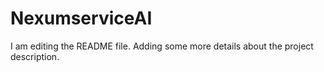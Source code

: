 # NexumserviceAI
I am editing the README file. Adding some more details about the project description.
